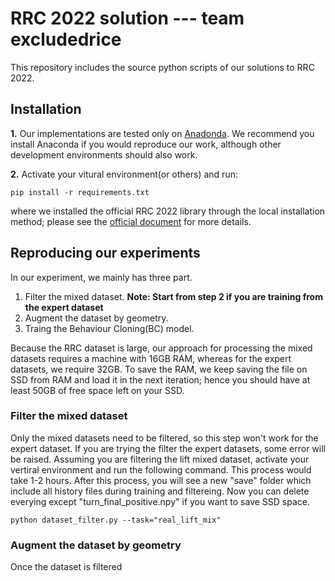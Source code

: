 # RRC 2022 solution --- team excludedrice
This repository includes the source python scripts of our solutions to RRC 2022.


## Installation
**1.** Our implementations are tested only on [Anadonda](https://www.anaconda.com/products/distribution). We recommend you install Anaconda if you would reproduce our work, although other development environments should also work.

**2.** Activate your vitural environment(or others) and run:

    pip install -r requirements.txt
        
where we installed the official RRC 2022 library through the local installation method; please see the [official document](https://webdav.tuebingen.mpg.de/real-robot-challenge/2022/docs/simulation_phase/index.html#get-the-software) for more details. 


## Reproducing our experiments
In our experiment, we mainly has three part. 

1) Filter the mixed dataset. **Note: Start from step 2 if you are training from the expert dataset**
2) Augment the dataset by geometry. 
3) Traing the Behaviour Cloning(BC) model. 

Because the RRC dataset is large, our approach for processing the mixed datasets requires a machine with 16GB RAM, whereas for the expert datasets, we require 32GB. To save the RAM, we keep saving the file on SSD from RAM and load it in the next iteration; hence you should have at least 50GB of free space left on your SSD.

### Filter the mixed dataset
Only the mixed datasets need to be filtered, so this step won't work for the expert dataset. If you are trying the filter the expert datasets, some error will be raised. Assuming you are filtering the lift mixed dataset, activate your vertiral environment and run the following command. This process would take 1-2 hours. After this process, you will see a new "save" folder which include all history files during training and filtereing. Now you can delete everying except "turn_final_positive.npy" if you want to save SSD space.
    
    python dataset_filter.py --task="real_lift_mix"
    
### Augment the dataset by geometry
Once the dataset is filtered
